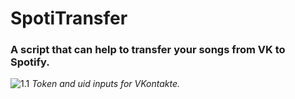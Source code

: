 # SpotiTransfer
### A script that can help to transfer your songs from VK to Spotify.
![1.1](https://github.com/xcaq/SpotiTransfer/blob/master/images/vkontakte.png)
*Token and uid inputs for VKontakte.*
